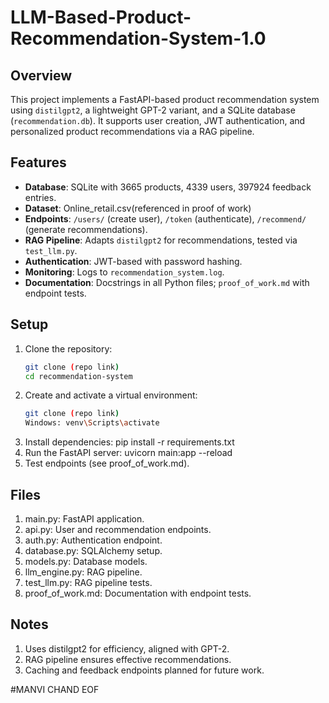 # LLM-Based-Product-Recommendation-System-1.0

## Overview
This project implements a FastAPI-based product recommendation system using `distilgpt2`, a lightweight GPT-2 variant, and a SQLite database (`recommendation.db`). It supports user creation, JWT authentication, and personalized product recommendations via a RAG pipeline.

## Features

- **Database**: SQLite with 3665 products, 4339 users, 397924 feedback entries.
- **Dataset**: Online_retail.csv(referenced in proof of work)
- **Endpoints**: `/users/` (create user), `/token` (authenticate), `/recommend/` (generate recommendations).
- **RAG Pipeline**: Adapts `distilgpt2` for recommendations, tested via `test_llm.py`.
- **Authentication**: JWT-based with password hashing.
- **Monitoring**: Logs to `recommendation_system.log`.
- **Documentation**: Docstrings in all Python files; `proof_of_work.md` with endpoint tests.

## Setup

1. Clone the repository:
   ```bash
   git clone (repo link)
   cd recommendation-system
2. Create and activate a virtual environment:
     ```bash
   git clone (repo link)
    Windows: venv\Scripts\activate
4. Install dependencies:
  pip install -r requirements.txt
5. Run the FastAPI server:
    uvicorn main:app --reload
6. Test endpoints (see proof_of_work.md).
   
## Files

1. main.py: FastAPI application.
2. api.py: User and recommendation endpoints.
3. auth.py: Authentication endpoint.
4. database.py: SQLAlchemy setup.
5. models.py: Database models.
6. llm_engine.py: RAG pipeline.
7. test_llm.py: RAG pipeline tests.
8. proof_of_work.md: Documentation with endpoint tests.

## Notes

1. Uses distilgpt2 for efficiency, aligned with GPT-2.
2. RAG pipeline ensures effective recommendations.
3. Caching and feedback endpoints planned for future work.
   
#MANVI CHAND
EOF
